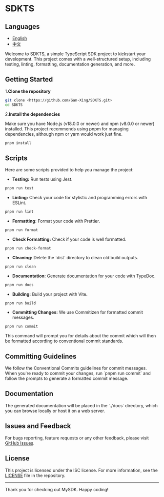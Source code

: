 # SDKTS

## Languages

- [English](README.md)
- [中文](README.zh.md)

Welcome to SDKTS, a simple TypeScript SDK project to kickstart your development. This project comes with a well-structured setup, including testing, linting, formatting, documentation generation, and more.

## Getting Started

1.**Clone the repository**

```bash
git clone <https://github.com/Gan-Xing/SDKTS.git>
cd SDKTS
```

2.**Install the dependencies**

Make sure you have Node.js (v18.0.0 or newer) and npm (v8.0.0 or newer) installed. This project recommends using pnpm for managing dependencies, although npm or yarn would work just fine.

```bash
pnpm install
```

## Scripts

Here are some scripts provided to help you manage the project:

- **Testing:** Run tests using Jest.

```bash
pnpm run test
```

- **Linting:** Check your code for stylistic and programming errors with ESLint.

```bash
pnpm run lint
```

- **Formatting:** Format your code with Prettier.

```bash
pnpm run format
```

- **Check Formatting:** Check if your code is well formatted.

```bash
pnpm run check-format
```

- **Cleaning:** Delete the \`dist\` directory to clean old build outputs.

```bash
pnpm run clean
```

- **Documentation:** Generate documentation for your code with TypeDoc.

```bash
pnpm run docs
```

- **Building:** Build your project with Vite.

```bash
pnpm run build
```

- **Committing Changes:** We use Commitizen for formatted commit messages.

```bash
pnpm run commit
```

This command will prompt you for details about the commit which will then be formatted according to conventional commit standards.

## Committing Guidelines

We follow the Conventional Commits guidelines for commit messages. When you're ready to commit your changes, run \`pnpm run commit\` and follow the prompts to generate a formatted commit message.

## Documentation

The generated documentation will be placed in the \`./docs\` directory, which you can browse locally or host it on a web server.

## Issues and Feedback

For bugs reporting, feature requests or any other feedback, please visit [GitHub Issues](https://github.com/Gan-Xing/SDKTS/issues).

## License

This project is licensed under the ISC license. For more information, see the [LICENSE](LICENSE) file in the repository.

---

Thank you for checking out MySDK. Happy coding!
